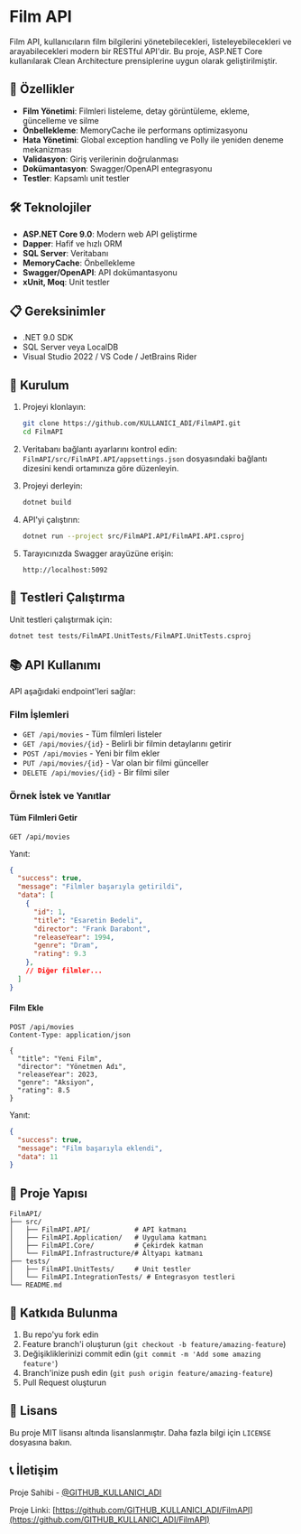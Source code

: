 # Film API

Film API, kullanıcıların film bilgilerini yönetebilecekleri, listeleyebilecekleri ve arayabilecekleri modern bir RESTful API'dir. Bu proje, ASP.NET Core kullanılarak Clean Architecture prensiplerine uygun olarak geliştirilmiştir.

## 🚀 Özellikler

- **Film Yönetimi**: Filmleri listeleme, detay görüntüleme, ekleme, güncelleme ve silme
- **Önbellekleme**: MemoryCache ile performans optimizasyonu
- **Hata Yönetimi**: Global exception handling ve Polly ile yeniden deneme mekanizması
- **Validasyon**: Giriş verilerinin doğrulanması
- **Dokümantasyon**: Swagger/OpenAPI entegrasyonu
- **Testler**: Kapsamlı unit testler

## 🛠️ Teknolojiler

- **ASP.NET Core 9.0**: Modern web API geliştirme
- **Dapper**: Hafif ve hızlı ORM
- **SQL Server**: Veritabanı
- **MemoryCache**: Önbellekleme
- **Swagger/OpenAPI**: API dokümantasyonu
- **xUnit, Moq**: Unit testler

## 📋 Gereksinimler

- .NET 9.0 SDK
- SQL Server veya LocalDB
- Visual Studio 2022 / VS Code / JetBrains Rider

## 🔧 Kurulum

1. Projeyi klonlayın:
   ```bash
   git clone https://github.com/KULLANICI_ADI/FilmAPI.git
   cd FilmAPI
   ```

2. Veritabanı bağlantı ayarlarını kontrol edin:
   `FilmAPI/src/FilmAPI.API/appsettings.json` dosyasındaki bağlantı dizesini kendi ortamınıza göre düzenleyin.

3. Projeyi derleyin:
   ```bash
   dotnet build
   ```

4. API'yi çalıştırın:
   ```bash
   dotnet run --project src/FilmAPI.API/FilmAPI.API.csproj
   ```

5. Tarayıcınızda Swagger arayüzüne erişin:
   ```
   http://localhost:5092
   ```

## 🧪 Testleri Çalıştırma

Unit testleri çalıştırmak için:

```bash
dotnet test tests/FilmAPI.UnitTests/FilmAPI.UnitTests.csproj
```

## 📚 API Kullanımı

API aşağıdaki endpoint'leri sağlar:

### Film İşlemleri

- `GET /api/movies` - Tüm filmleri listeler
- `GET /api/movies/{id}` - Belirli bir filmin detaylarını getirir
- `POST /api/movies` - Yeni bir film ekler
- `PUT /api/movies/{id}` - Var olan bir filmi günceller
- `DELETE /api/movies/{id}` - Bir filmi siler

### Örnek İstek ve Yanıtlar

#### Tüm Filmleri Getir

```http
GET /api/movies
```

Yanıt:
```json
{
  "success": true,
  "message": "Filmler başarıyla getirildi",
  "data": [
    {
      "id": 1,
      "title": "Esaretin Bedeli",
      "director": "Frank Darabont",
      "releaseYear": 1994,
      "genre": "Dram",
      "rating": 9.3
    },
    // Diğer filmler...
  ]
}
```

#### Film Ekle

```http
POST /api/movies
Content-Type: application/json

{
  "title": "Yeni Film",
  "director": "Yönetmen Adı",
  "releaseYear": 2023,
  "genre": "Aksiyon",
  "rating": 8.5
}
```

Yanıt:
```json
{
  "success": true,
  "message": "Film başarıyla eklendi",
  "data": 11
}
```

## 📁 Proje Yapısı

```
FilmAPI/
├── src/
│   ├── FilmAPI.API/           # API katmanı
│   ├── FilmAPI.Application/   # Uygulama katmanı
│   ├── FilmAPI.Core/          # Çekirdek katman
│   └── FilmAPI.Infrastructure/# Altyapı katmanı
├── tests/
│   ├── FilmAPI.UnitTests/     # Unit testler
│   └── FilmAPI.IntegrationTests/ # Entegrasyon testleri
└── README.md
```

## 🤝 Katkıda Bulunma

1. Bu repo'yu fork edin
2. Feature branch'i oluşturun (`git checkout -b feature/amazing-feature`)
3. Değişikliklerinizi commit edin (`git commit -m 'Add some amazing feature'`)
4. Branch'inize push edin (`git push origin feature/amazing-feature`)
5. Pull Request oluşturun

## 📝 Lisans

Bu proje MIT lisansı altında lisanslanmıştır. Daha fazla bilgi için `LICENSE` dosyasına bakın.

## 📞 İletişim

Proje Sahibi - [@GITHUB_KULLANICI_ADI](https://github.com/GITHUB_KULLANICI_ADI)

Proje Linki: [https://github.com/GITHUB_KULLANICI_ADI/FilmAPI](https://github.com/GITHUB_KULLANICI_ADI/FilmAPI) 